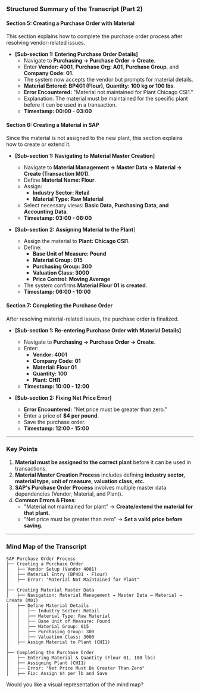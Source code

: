### **Structured Summary of the Transcript (Part 2)**

#### **Section 5: Creating a Purchase Order with Material**
This section explains how to complete the purchase order process after resolving vendor-related issues.

- **[Sub-section 1: Entering Purchase Order Details]**  
  - Navigate to **Purchasing → Purchase Order → Create**.  
  - Enter **Vendor: 4001**, **Purchase Org: A01**, **Purchase Group**, and **Company Code: 01**.  
  - The system now accepts the vendor but prompts for material details.  
  - **Material Entered: BP401 (Flour), Quantity: 100 kg or 100 lbs**.  
  - **Error Encountered:** "Material not maintained for Plant Chicago CSI1."  
  - Explanation: The material must be maintained for the specific plant before it can be used in a transaction.  
  - **Timestamp: 00:00 - 03:00**

#### **Section 6: Creating a Material in SAP**
Since the material is not assigned to the new plant, this section explains how to create or extend it.

- **[Sub-section 1: Navigating to Material Master Creation]**  
  - Navigate to **Material Management → Master Data → Material → Create (Transaction M01)**.  
  - Define **Material Name: Flour**.  
  - Assign:
    - **Industry Sector: Retail**
    - **Material Type: Raw Material**
  - Select necessary views: **Basic Data, Purchasing Data, and Accounting Data**.  
  - **Timestamp: 03:00 - 06:00**

- **[Sub-section 2: Assigning Material to the Plant**]  
  - Assign the material to **Plant: Chicago CSI1**.  
  - Define:
    - **Base Unit of Measure: Pound**
    - **Material Group: 015**
    - **Purchasing Group: 300**
    - **Valuation Class: 3000**
    - **Price Control: Moving Average**  
  - The system confirms **Material Flour 01 is created**.  
  - **Timestamp: 06:00 - 10:00**

#### **Section 7: Completing the Purchase Order**
After resolving material-related issues, the purchase order is finalized.

- **[Sub-section 1: Re-entering Purchase Order with Material Details]**  
  - Navigate to **Purchasing → Purchase Order → Create**.  
  - Enter:
    - **Vendor: 4001**
    - **Company Code: 01**
    - **Material: Flour 01**
    - **Quantity: 100**
    - **Plant: CHI1**  
  - **Timestamp: 10:00 - 12:00**

- **[Sub-section 2: Fixing Net Price Error]**  
  - **Error Encountered:** "Net price must be greater than zero."  
  - Enter a price of **$4 per pound**.  
  - Save the purchase order.  
  - **Timestamp: 12:00 - 15:00**

---

### **Key Points**
1. **Material must be assigned to the correct plant** before it can be used in transactions.  
2. **Material Master Creation Process** includes defining **industry sector, material type, unit of measure, valuation class, etc.**  
3. **SAP's Purchase Order Process** involves multiple master data dependencies (Vendor, Material, and Plant).  
4. **Common Errors & Fixes**:  
   - "Material not maintained for plant" → **Create/extend the material for that plant.**  
   - "Net price must be greater than zero" → **Set a valid price before saving.**  

---

### **Mind Map of the Transcript**
```plaintext
SAP Purchase Order Process
├── Creating a Purchase Order
│   ├── Vendor Setup (Vendor 4001)
│   ├── Material Entry (BP401 - Flour)
│   ├── Error: "Material Not Maintained for Plant"
│
├── Creating Material Master Data
│   ├── Navigation: Material Management → Master Data → Material → Create (M01)
│   ├── Define Material Details
│   │   ├── Industry Sector: Retail
│   │   ├── Material Type: Raw Material
│   │   ├── Base Unit of Measure: Pound
│   │   ├── Material Group: 015
│   │   ├── Purchasing Group: 300
│   │   ├── Valuation Class: 3000
│   ├── Assign Material to Plant (CHI1)
│
├── Completing the Purchase Order
│   ├── Entering Material & Quantity (Flour 01, 100 lbs)
│   ├── Assigning Plant (CHI1)
│   ├── Error: "Net Price Must Be Greater Than Zero"
│   ├── Fix: Assign $4 per lb and Save
```

Would you like a visual representation of the mind map?